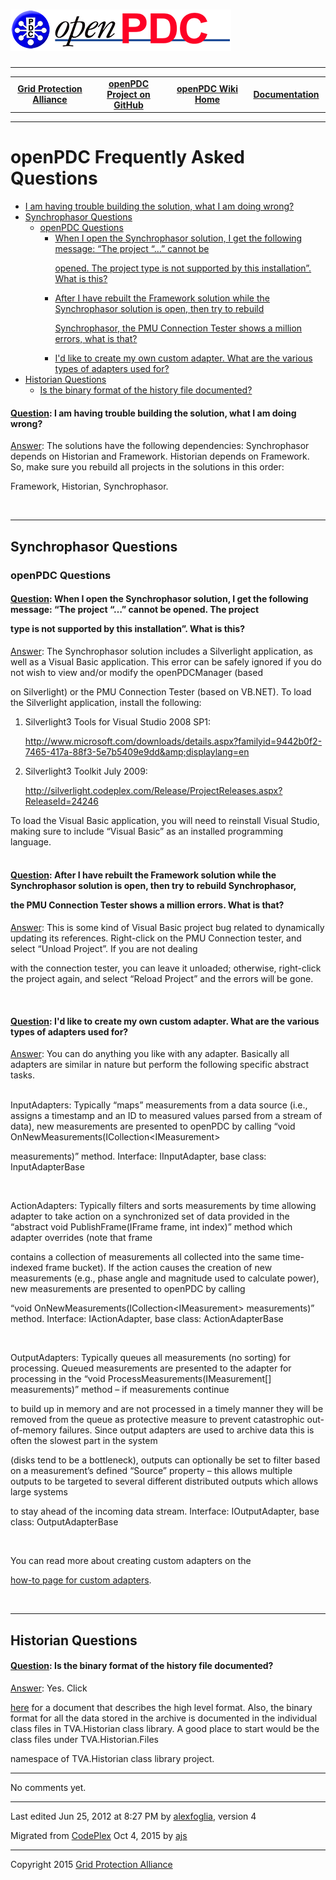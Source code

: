 

<html lang="en" xmlns="http://www.w3.org/1999/xhtml">

<head>

<meta charset="utf-8" />

<title>Developers Frequently Asked Questions</title>



<!--HtmlToGmd.Head-->



<!--/HtmlToGmd.Head-->

</head>

<body>

<h1><a href="https://github.com/GridProtectionAlliance/openPDC/blob/master/Source/Documentation/wiki/openPDC_Home.md"><img src="https://github.com/GridProtectionAlliance/openPDC/blob/master/Source/Documentation/wiki/openPDC_Logo.png" alt="The Open Source Phasor Data Concentrator" /></a></h1>

<hr />

<!--HtmlToGmd.Body-->

<div id="NavigationMenu">

<table style="width: 100%; border-collapse: collapse; border: 0px solid gray;">

<tr>

<td style="width: 25%; text-align:center;"><b><a href="http://www.gridprotectionalliance.org">Grid Protection Alliance</a></b></td>

<td style="width: 25%; text-align:center;"><b><a href="https://github.com/GridProtectionAlliance/openPDC">openPDC Project on GitHub</a></b></td>

<td style="width: 25%; text-align:center;"><b><a href="https://github.com/GridProtectionAlliance/openPDC/blob/master/Documentation/wiki/openPDC_Home.md">openPDC Wiki Home</a></b></td>

<td style="width: 25%; text-align:center;"><b><a href="https://github.com/GridProtectionAlliance/openPDC/blob/master/Documentation/wiki/openPDC_Documentation_Home.md">Documentation</a></b></td>

</tr>

</table>

</div>

<hr />

<!--/HtmlToGmd.Body-->



<div class="WikiContent">

<div class="wikidoc">

<h1>openPDC Frequently Asked Questions</h1>

<ul>

<li><a href="https://github.com/GridProtectionAlliance/openPDC/blob/master/Source/Documentation/wiki/Developers_Frequently_Asked_Questions.md#trouble_building_solution">I am having trouble building the solution, what I am doing wrong?</a>

</li><li><a href="https://github.com/GridProtectionAlliance/openPDC/blob/master/Source/Documentation/wiki/Developers_Frequently_Asked_Questions.md#synchrophasor">Synchrophasor Questions</a>

<ul>

<li><a href="https://github.com/GridProtectionAlliance/openPDC/blob/master/Source/Documentation/wiki/Developers_Frequently_Asked_Questions.md#synchrophasor_openpdc">openPDC Questions</a>

<br>

<ul>

<li><a href="https://github.com/GridProtectionAlliance/openPDC/blob/master/Source/Documentation/wiki/Developers_Frequently_Asked_Questions.md#synchrophasor_project_type_not_supported">When I open the Synchrophasor solution, I get the following message: &ldquo;The project &ldquo;&hellip;&rdquo; cannot be

 opened. The project type is not supported by this installation&rdquo;. What is this?</a>

</li><li><a href="https://github.com/GridProtectionAlliance/openPDC/blob/master/Source/Documentation/wiki/Developers_Frequently_Asked_Questions.md#synchrophasor_pmu_connection_tester_shows_a_million_errors">After I have rebuilt the Framework solution while the Synchrophasor solution is open, then try to rebuild

 Synchrophasor, the PMU Connection Tester shows a million errors, what is that?</a>

</li><li><a href="https://github.com/GridProtectionAlliance/openPDC/blob/master/Source/Documentation/wiki/Developers_Frequently_Asked_Questions.md#synchrophasor_which_adapter_type">I'd like to create my own custom adapter. What are the various types of adapters used for?</a>

</li></ul>

</li></ul>

</li><li><a href="https://github.com/GridProtectionAlliance/openPDC/blob/master/Source/Documentation/wiki/Developers_Frequently_Asked_Questions.md#historian">Historian Questions</a>

<br>

<ul>

<li><a href="https://github.com/GridProtectionAlliance/openPDC/blob/master/Source/Documentation/wiki/Developers_Frequently_Asked_Questions.md#binary_format_of_history_documented">Is the binary format of the history file documented?</a>

</li></ul>

</li></ul>

<h4><a name="trouble_building_solution"></a><span style="text-decoration:underline">Question</span>: I am having trouble building the solution, what I am doing wrong?</h4>

<p><span style="text-decoration:underline">Answer</span>: The solutions have the following dependencies: Synchrophasor depends on Historian and Framework. Historian depends on Framework. So, make sure you rebuild all projects in the solutions in this order:

 Framework, Historian, Synchrophasor.<br>

<br>

</p>

<hr>

<h2><a name="synchrophasor"></a>Synchrophasor Questions</h2>

<h3><a name="synchrophasor_openpdc"></a>openPDC Questions</h3>

<h4><a name="synchrophasor_project_type_not_supported"></a><span style="text-decoration:underline">Question</span>: When I open the Synchrophasor solution, I get the following message: &ldquo;The project &ldquo;&hellip;&rdquo; cannot be opened. The project

 type is not supported by this installation&rdquo;. What is this?</h4>

<p><span style="text-decoration:underline">Answer</span>: The Synchrophasor solution includes a Silverlight application, as well as a Visual Basic application. This error can be safely ignored if you do not wish to view and/or modify the openPDCManager (based

 on Silverlight) or the PMU Connection Tester (based on VB.NET). To load the Silverlight application, install the following:</p>

<ol>

<li>Silverlight3 Tools for Visual Studio 2008 SP1: <a href="http://www.microsoft.com/downloads/details.aspx?familyid=9442b0f2-7465-417a-88f3-5e7b5409e9dd&displaylang=en">

http://www.microsoft.com/downloads/details.aspx?familyid=9442b0f2-7465-417a-88f3-5e7b5409e9dd&amp;displaylang=en</a>

</li><li>Silverlight3 Toolkit July 2009: <a href="http://silverlight.codeplex.com/Release/ProjectReleases.aspx?ReleaseId=24246">

http://silverlight.codeplex.com/Release/ProjectReleases.aspx?ReleaseId=24246</a> </li></ol>

<p>To load the Visual Basic application, you will need to reinstall Visual Studio, making sure to include &ldquo;Visual Basic&rdquo; as an installed programming language.<br>

<br>

</p>

<h4><a name="synchrophasor_pmu_connection_tester_shows_a_million_errors"></a><span style="text-decoration:underline">Question</span>: After I have rebuilt the Framework solution while the Synchrophasor solution is open, then try to rebuild Synchrophasor,

 the PMU Connection Tester shows a million errors. What is that?</h4>

<p><span style="text-decoration:underline">Answer</span>: This is some kind of Visual Basic project bug related to dynamically updating its references. Right-click on the PMU Connection tester, and select &ldquo;Unload Project&rdquo;. If you are not dealing

 with the connection tester, you can leave it unloaded; otherwise, right-click the project again, and select &ldquo;Reload Project&rdquo; and the errors will be gone.<br>

<br>

</p>

<h4><a name="synchrophasor_which_adapter_type"></a><span style="text-decoration:underline">Question</span>: I'd like to create my own custom adapter. What are the various types of adapters used for?</h4>

<p><span style="text-decoration:underline">Answer</span>: You can do anything you like with any adapter. Basically all adapters are similar in nature but perform the following specific abstract tasks.<br>

<br>

InputAdapters: Typically &ldquo;maps&rdquo; measurements from a data source (i.e., assigns a timestamp and an ID to measured values parsed from a stream of data), new measurements are presented to openPDC by calling &ldquo;void OnNewMeasurements(ICollection&lt;IMeasurement&gt;

 measurements)&rdquo; method. Interface: IInputAdapter, base class: InputAdapterBase<br>

<br>

ActionAdapters: Typically filters and sorts measurements by time allowing adapter to take action on a synchronized set of data provided in the &ldquo;abstract void PublishFrame(IFrame frame, int index)&rdquo; method which adapter overrides (note that frame

 contains a collection of measurements all collected into the same time-indexed frame bucket). If the action causes the creation of new measurements (e.g., phase angle and magnitude used to calculate power), new measurements are presented to openPDC by calling

 &ldquo;void OnNewMeasurements(ICollection&lt;IMeasurement&gt; measurements)&rdquo; method. Interface: IActionAdapter, base class: ActionAdapterBase<br>

<br>

OutputAdapters: Typically queues all measurements (no sorting) for processing. Queued measurements are presented to the adapter for processing in the &ldquo;void ProcessMeasurements(IMeasurement[] measurements)&rdquo; method &ndash; if measurements continue

 to build up in memory and are not processed in a timely manner they will be removed from the queue as protective measure to prevent catastrophic out-of-memory failures. Since output adapters are used to archive data this is often the slowest part in the system

 (disks tend to be a bottleneck), outputs can optionally be set to filter based on a measurement&rsquo;s defined &ldquo;Source&rdquo; property &ndash; this allows multiple outputs to be targeted to several different distributed outputs which allows large systems

 to stay ahead of the incoming data stream. Interface: IOutputAdapter, base class: OutputAdapterBase<br>

<br>

You can read more about creating custom adapters on the <a href="https://github.com/GridProtectionAlliance/openPDC/blob/master/Source/Documentation/wiki/Developers_Custom_Adapter.md">

how-to page for custom adapters</a>.<br>

<br>

</p>

<hr>

<h2><a name="historian"></a>Historian Questions</h2>

<h4><a name="binary_format_of_history_documented"></a><span style="text-decoration:underline">Question</span>: Is the binary format of the history file documented?</h4>

<p><span style="text-decoration:underline">Answer</span>: Yes. Click <a href="https://github.com/GridProtectionAlliance/openPDC/blob/master/Source/Documentation/wiki/Developers_Frequently_Asked_Questions.files/openPDC_D_Historical_File_Format.docx">

here</a> for a document that describes the high level format. Also, the binary format for all the data stored in the archive is documented in the individual class files in TVA.Historian class library. A good place to start would be the class files under TVA.Historian.Files

 namespace of TVA.Historian class library project.</p>

</div>

</div>

<hr />

<div class="WikiComments">

<div id="wikiCommentsEmpty">No comments yet.<br></div>

</div>

<div id="footer">

<hr />

Last edited <span class="smartDate" title="6/25/2012 8:27:46 PM" LocalTimeTicks="1340681266">Jun 25, 2012 at 8:27 PM</span> by <a id="wikiEditByLink" href="https://github.com/GridProtectionAlliance/openPDC/blob/master/Source/Documentation/wiki/Contributors/alexfoglia.md">alexfoglia</a>, version 4<br />

Migrated from <a href="http://openpdc.codeplex.com/wikipage?title=Frequently%20Asked%20Questions%20%28Developers%29">CodePlex</a> Oct 4, 2015 by <a href="https://github.com/GridProtectionAlliance/openPDC/blob/master/Source/Documentation/wiki/Contributors/ajstadlin.md">ajs</a>

</div>



<!--HtmlToGmd.Foot-->

<div id="copyright">

<hr />

Copyright 2015 <a href="http://www.gridprotectionoalliance.org">Grid Protection Alliance</a>

</div>

<!--/HtmlToGmd.Foot-->

</body>

</html>


